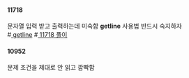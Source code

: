 #### 11718
문자열 입력 받고 출력하는데 미숙함
**getline** 사용법 반드시 숙지하자<br>
#[ getline](https://kyu9341.github.io/C-C/2020/01/17/C++getline()/) #[ 11718 풀이](https://noosphere.tistory.com/5)

#### 10952
문제 조건을 제대로 안 읽고 깜빡함
